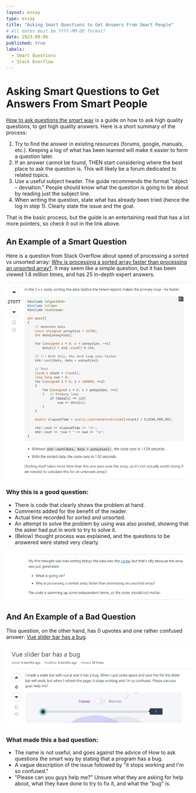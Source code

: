 ```yaml
---
layout: essay
type: essay
title: "Asking Smart Questions to Get Answers From Smart People"
# All dates must be YYYY-MM-DD format!
date: 2023-09-06
published: true
labels:
  - Smart Questions
  - Stack Overflow
---
```


# Asking Smart Questions to Get Answers From Smart People

[How to ask questions the smart way](http://www.catb.org/esr/faqs/smart-questions.html) is a guide on how to ask high quality questions, to get high quality answers. Here is a short summary of the process:

1. Try to find the answer in existing resources (forums, google, manuals, etc.). Keeping a log of what has been learned will make it easier to form a question later.
2. If an answer cannot be found, THEN start considering where the best place to ask the question is. This will likely be a forum dedicated to related topics.
3. Use a useful subject header. The guide recommends the format "object – deviation." People should know what the question is going to be about by reading just the subject line.
4. When writing the question, state what has already been tried (hence the log in step 1). Clearly state the issue and the goal.

That is the basic process, but the guide is an entertaining read that has a lot more pointers, so check it out in the link above.

## An Example of a Smart Question

Here is a question from Stack Overflow about speed of processing a sorted vs unsorted array: [Why is processing a sorted array faster than processing an unsorted array?](https://stackoverflow.com/questions/11227809/why-is-processing-a-sorted-array-faster-than-processing-an-unsorted-array). It may seem like a simple question, but it has been viewed 1.8 million times, and has 25 in-depth expert answers.

<img width="800px" src="../img/SO-ss-1.jpg">

### Why this is a good question:

- There is code that clearly shows the problem at hand.
- Comments added for the benefit of the reader.
- Actual time recorded for sorted and unsorted.
- An attempt to solve the problem by using was also posted, showing that the asker had put in work to try to solve it.
- (Below) thought process was explained, and the questions to be answered were stated very clearly.

<img width="800px" src="../img/SO-ss-2.jpg">

## And An Example of a Bad Question

This question, on the other hand, has 0 upvotes and one rather confused answer: [Vue slider bar has a bug](https://stackoverflow.com/questions/75479789/vue-slider-bar-has-a-bug).

<img width="800px" src="../img/SO-ss-3.jpg">

### What made this a bad question:

- The name is not useful, and goes against the advice of How to ask questions the smart way by stating that a program has a bug.
- A vague description of the issue followed by "it stops working and I'm so confused."
- "Please can you guys help me?" Unsure what they are asking for help about, what they have done to try to fix it, and what the "bug" is.


